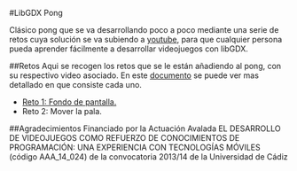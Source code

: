 #LibGDX Pong

Clásico pong que se va desarrollando poco a poco mediante una serie de retos cuya solución se va subiendo a [youtube](http://www.youtube.com/playlist?list=PLHRkSlJf3kRi0R142Wy9O430ncrHaUoPP), para que cualquier persona pueda aprender fácilmente a desarrollar videojuegos con libGDX.

##Retos
Aqui se recogen los retos que se le están añadiendo al pong, con su respectivo video asociado. En este [documento](https://docs.google.com/document/d/1jmSRqljnnv4S2Xy30GtOSNijQztVTG7ts30G6z4qGOU/edit?usp=sharing) se puede ver mas detallado en que consiste cada uno.

  * [Reto 1: Fondo de pantalla.](https://github.com/javosuher/LibGDX_Pong/commit/b7067f376392aef82f7dca3e8c0e05db936e3fa7)
  * Reto 2: Mover la pala.

##Agradecimientos
Financiado por la Actuación Avalada EL DESARROLLO DE VIDEOJUEGOS COMO REFUERZO DE CONOCIMIENTOS DE  PROGRAMACIÓN: UNA EXPERIENCIA CON TECNOLOGÍAS MÓVILES (código AAA_14_024) de la convocatoria 2013/14 de la Universidad de Cádiz
